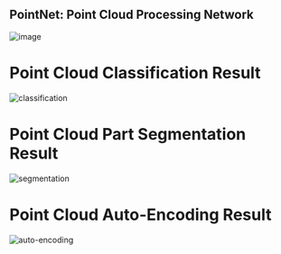 ## PointNet: Point Cloud Processing Network

![image](https://github.com/hdkim01/CS479-Assignment_1/assets/77139808/8da9357d-e3b5-48de-a804-2fe076ef40fc)

# Point Cloud Classification Result
![classification](https://github.com/hdkim01/CS479-Assignment_1/assets/77139808/3048a86b-2a28-4a00-931f-37d3e9214b10)

# Point Cloud Part Segmentation Result
![segmentation](https://github.com/hdkim01/CS479-Assignment_1/assets/77139808/4e7ed01f-d747-4a18-9990-40e6d97325c5)

# Point Cloud Auto-Encoding Result
![auto-encoding](https://github.com/hdkim01/CS479-Assignment_1/assets/77139808/227168d3-8325-4dfb-9692-680e1365668f)
